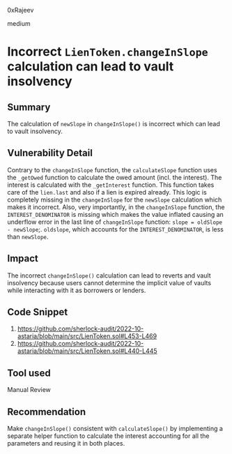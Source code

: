 0xRajeev

medium

# Incorrect `LienToken.changeInSlope` calculation can lead to vault insolvency

## Summary

The calculation of `newSlope` in `changeInSlope()` is incorrect which can lead to vault insolvency.

## Vulnerability Detail

Contrary to the `changeInSlope` function, the `calculateSlope` function uses the `_getOwed` function to calculate the owed amount (incl. the interest). The interest is calculated with the `_getInterest` function. This function takes care of the `lien.last` and also if a lien is expired already. This logic is completely missing in the `changeInSlope` for the `newSlope` calculation which makes it incorrect. Also, very importantly, in the `changeInSlope` function, the `INTEREST_DENOMINATOR` is missing which makes the value inflated causing an underflow error in the last line of `changeInSlope` function: `slope = oldSlope - newSlope`;. `oldslope`, which accounts for the `INTEREST_DENOMINATOR`, is less than `newSlope`.

## Impact

The incorrect `changeInSlope()` calculation can lead to reverts and vault insolvency because users cannot determine the implicit value of vaults while interacting with it as borrowers or lenders.

## Code Snippet

1. https://github.com/sherlock-audit/2022-10-astaria/blob/main/src/LienToken.sol#L453-L469
2. https://github.com/sherlock-audit/2022-10-astaria/blob/main/src/LienToken.sol#L440-L445

## Tool used

Manual Review

## Recommendation

Make `changeInSlope()` consistent with `calculateSlope()` by implementing a separate helper function to calculate the interest accounting for all the parameters and reusing it in both places.